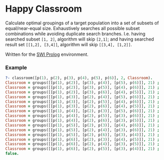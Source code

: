# Happy Classroom

Calculate optimal groupings of a target population into a set of subsets of equal/near-equal size.  Exhaustively searches all possible subset combinations while avoiding duplicate search branches.  I.e. having searched subset `[1, 2]`, algorithm will skip `[2,1]`; and having searched result set `[[1,2], [3,4]]`, algorithm will skip `[[3,4], [1,2]]`.

Written for the [SWI Prolog](http://www.swi-prolog.org/) environment.


### Example

```prolog
?- classroom([p(1), p(2), p(3), p(4), p(5), p(6)], 2, Classroom).
Classroom = groups([[p(1), p(2)], [p(3), p(4)], [p(5), p(6)]], 21) ;
Classroom = groups([[p(1), p(2)], [p(3), p(5)], [p(4), p(6)]], 21) ;
Classroom = groups([[p(1), p(2)], [p(3), p(6)], [p(4), p(5)]], 21) ;
Classroom = groups([[p(1), p(3)], [p(2), p(4)], [p(5), p(6)]], 21) ;
Classroom = groups([[p(1), p(3)], [p(2), p(5)], [p(4), p(6)]], 21) ;
Classroom = groups([[p(1), p(3)], [p(2), p(6)], [p(4), p(5)]], 21) ;
Classroom = groups([[p(1), p(4)], [p(2), p(3)], [p(5), p(6)]], 21) ;
Classroom = groups([[p(1), p(4)], [p(2), p(5)], [p(3), p(6)]], 21) ;
Classroom = groups([[p(1), p(4)], [p(2), p(6)], [p(3), p(5)]], 21) ;
Classroom = groups([[p(1), p(5)], [p(2), p(3)], [p(4), p(6)]], 21) ;
Classroom = groups([[p(1), p(5)], [p(2), p(4)], [p(3), p(6)]], 21) ;
Classroom = groups([[p(1), p(5)], [p(2), p(6)], [p(3), p(4)]], 21) ;
Classroom = groups([[p(1), p(6)], [p(2), p(3)], [p(4), p(5)]], 21) ;
Classroom = groups([[p(1), p(6)], [p(2), p(4)], [p(3), p(5)]], 21) ;
Classroom = groups([[p(1), p(6)], [p(2), p(5)], [p(3), p(4)]], 21) ;
false.
```
